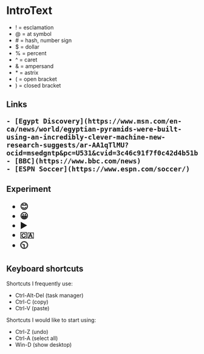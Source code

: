 # IntroText

- \! = esclamation
- \@ = at symbol
- \# = hash, number sign
- \$ = dollar 
- \% = percent
- \^ = caret
- \& = ampersand
- \* = astrix
- \( = open bracket
- \) = closed bracket

<h2>Links
    
    - [Egypt Discovery](https://www.msn.com/en-ca/news/world/egyptian-pyramids-were-built-using-an-incredibly-clever-machine-new-research-suggests/ar-AA1qTlMU?ocid=msedgntp&pc=U531&cvid=3c46c91f7f0c42d4b51bb3326731b647&ei=11)
    - [BBC](https://www.bbc.com/news)
    - [ESPN Soccer](https://www.espn.com/soccer/)
 
<h2>Experiment   

  - :blush:
  - 😀
  - ▶️
  - 🇨🇦
  - 🕥

## Keyboard shortcuts
   
   Shortcuts I frequently use:
   - Ctrl-Alt-Del (task manager)
   - Ctrl-C (copy)
   - Ctrl-V (paste)

   Shortcuts I would like to start using:
   - Ctrl-Z (undo)
   - Ctrl-A (select all)
   - Win-D (show desktop)
  
